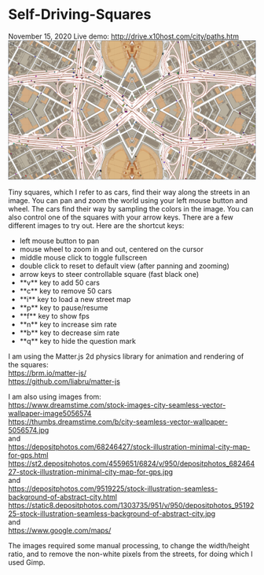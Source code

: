 # Self-Driving-Squares

November 15, 2020
Live demo: http://drive.x10host.com/city/paths.htm  
[![screenshot](https://github.com/thismain/Self-Driving-Squares/blob/main/screenshot2.png?raw=true)](http://drive.x10host.com/city/paths.htm)  
  
Tiny squares, which I refer to as cars, find their way along the streets in an image. You can pan and zoom the world using your left mouse button and wheel. The cars find their way by sampling the colors in the image. You can also control one of the squares with your arrow keys. There are a few different images to try out. Here are the shortcut keys: 
<ul>
<li>left mouse button to pan</li>
<li>mouse wheel to zoom in and out, centered on the cursor</li>
<li>middle mouse click to toggle fullscreen</li>
<li>double click to reset to default view (after panning and zooming)</li>
<li>arrow keys to steer controllable square (fast black one)</li>
<li>**v** key to add 50 cars</li>
<li>**c** key to remove 50 cars</li>
<li>**i** key to load a new street map</li>
<li>**p** key to pause/resume</li>
<li>**f** key to show fps</li>
<li>**n** key to increase sim rate</li>
<li>**b** key to decrease sim rate</li>
<li>**q** key to hide the question mark</li>
</ul>
  
I am using the Matter.js  2d physics library for animation and rendering of the squares:  
https://brm.io/matter-js/  
https://github.com/liabru/matter-js  
  
I am also using images from:  
https://www.dreamstime.com/stock-images-city-seamless-vector-wallpaper-image5056574  
https://thumbs.dreamstime.com/b/city-seamless-vector-wallpaper-5056574.jpg  
and  
https://depositphotos.com/68246427/stock-illustration-minimal-city-map-for-gps.html  
https://st2.depositphotos.com/4559651/6824/v/950/depositphotos_68246427-stock-illustration-minimal-city-map-for-gps.jpg  
and  
https://depositphotos.com/9519225/stock-illustration-seamless-background-of-abstract-city.html  
https://static8.depositphotos.com/1303735/951/v/950/depositphotos_9519225-stock-illustration-seamless-background-of-abstract-city.jpg  
and  
https://www.google.com/maps/  
  
The images required some manual processing, to change the width/height ratio, and to remove the non-white pixels from the streets, for doing which I used Gimp.  
  
